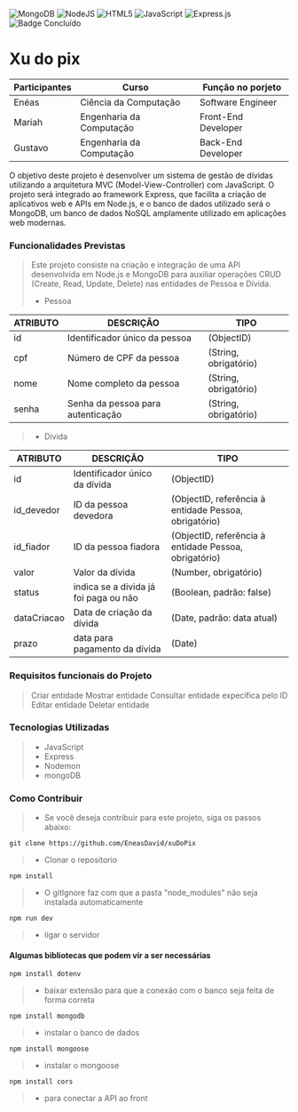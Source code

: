 ![MongoDB](https://img.shields.io/badge/MongoDB-%234ea94b.svg?style=for-the-badge&logo=mongodb&logoColor=white)
![NodeJS](https://img.shields.io/badge/node.js-6DA55F?style=for-the-badge&logo=node.js&logoColor=white)
![HTML5](https://img.shields.io/badge/html5-%23E34F26.svg?style=for-the-badge&logo=html5&logoColor=white)
![JavaScript](https://img.shields.io/badge/javascript-%23323330.svg?style=for-the-badge&logo=javascript&logoColor=%23F7DF1E)
![Express.js](https://img.shields.io/badge/express.js-%23404d59.svg?style=for-the-badge&logo=express&logoColor=%2361DAFB)
![Badge Concluído](https://img.shields.io/static/v1?label=STATUS&message=CONCLUÍDO&color=GREEN&style=for-the-badge)

# Xu do pix
 
|Participantes|Curso|Função no porjeto|
| -------| --------------------- | --------- |
|Enéas |  Ciência da Computação | Software Engineer |
|Mariah |  Engenharia da Computação | Front-End Developer |
|Gustavo |  Engenharia da Computação | Back-End Developer |

O objetivo deste projeto é desenvolver um sistema de gestão de dívidas utilizando a arquitetura MVC (Model-View-Controller) com JavaScript. O projeto será integrado ao framework Express, que facilita a criação de aplicativos web e APIs em Node.js, e o banco de dados utilizado será o MongoDB, um banco de dados NoSQL amplamente utilizado em aplicações web modernas.

### Funcionalidades Previstas
> Este projeto consiste na criação e integração de uma API desenvolvida em Node.js e MongoDB para auxiliar operações CRUD (Create, Read, Update, Delete) nas entidades de Pessoa e Dívida.
> - Pessoa

|ATRIBUTO|DESCRIÇÃO|TIPO|
| -------| --------------------- | --------- |
|id |  Identificador único da pessoa | (ObjectID) |
|cpf | Número de CPF da pessoa | (String, obrigatório) |
|nome |  Nome completo da pessoa | (String, obrigatório) |
|senha |  Senha da pessoa para autenticação | (String, obrigatório) |

> - Divida 

|ATRIBUTO|DESCRIÇÃO|TIPO|
| -------| --------------------- | --------- |
|id | Identificador único da dívida | (ObjectID) |
|id_devedor | ID da pessoa devedora | (ObjectID, referência à entidade Pessoa, obrigatório) |
|id_fiador | ID da pessoa fiadora | (ObjectID, referência à entidade Pessoa, obrigatório) |
|valor | Valor da dívida | (Number, obrigatório) |
|status | indica se a divida já foi paga ou não | (Boolean, padrão: false) |
|dataCriacao | Data de criação da dívida | (Date, padrão: data atual) |
|prazo | data para pagamento da dívida | (Date) |

### Requisitos funcionais do Projeto 
> Criar entidade
> Mostrar entidade
> Consultar entidade expecifica pelo ID
> Editar entidade
> Deletar entidade

### Tecnologias Utilizadas
> - JavaScript
> - Express
> - Nodemon
> - mongoDB

### Como Contribuir
> - Se você deseja contribuir para este projeto, siga os passos abaixo:

```
git clone https://github.com/EneasDavid/xuDoPix
```
> - Clonar o repositorio

```
npm install
```
> - O gitIgnore faz com que a pasta "node_modules" não seja instalada automaticamente

```
npm run dev
```
> - ligar o servidor

#### Algumas bibliotecas que podem vir a ser necessárias

```
npm install dotenv
```
> - baixar extensão para que a conexão com o banco seja feita de forma correta

```
npm install mongodb
```
> - instalar o banco de dados

```
npm install mongoose
```
> - instalar o mongoose

```
npm install cors
```
> - para conectar a API ao front